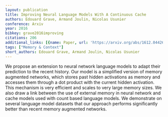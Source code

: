 ```yaml
---
layout: publication
title: Improving Neural Language Models With A Continuous Cache
authors: Edouard Grave, Armand Joulin, Nicolas Usunier
conference: Arxiv
year: 2016
bibkey: grave2016improving
citations: 206
additional_links: [{name: Paper, url: 'https://arxiv.org/abs/1612.04426'}]
tags: ["Memory & Context"]
short_authors: Edouard Grave, Armand Joulin, Nicolas Usunier
---
```

We propose an extension to neural network language models to adapt their
prediction to the recent history. Our model is a simplified version of memory
augmented networks, which stores past hidden activations as memory and accesses
them through a dot product with the current hidden activation. This mechanism
is very efficient and scales to very large memory sizes. We also draw a link
between the use of external memory in neural network and cache models used with
count based language models. We demonstrate on several language model datasets
that our approach performs significantly better than recent memory augmented
networks.